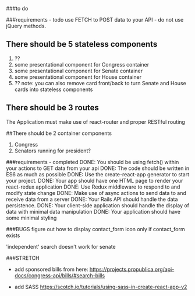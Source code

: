 ###to do

###requirements - todo
use FETCH to POST data to your API - do not use jQuery methods.

## There should be 5 stateless components
1. ??
2. some presentational component for Congress container
3. some presentational component for Senate container
4. some presentational component for House container
5. ??
note: you can also remove card front/back to turn Senate and House cards into stateless components

## There should be 3 routes
The Application must make use of react-router and proper RESTful routing

##There should be 2 container components
1. Congress
2. Senators running for president?






###requirements - completed
DONE: You should be using fetch() within your actions to GET data from your api
DONE: The code should be written in ES6 as much as possible
DONE: Use the create-react-app generator to start your project.
DONE: Your app should have one HTML page to render your react-redux application
DONE: Use Redux middleware to respond to and modify state change
DONE: Make use of async actions to send data to and receive data from a server
DONE: Your Rails API should handle the data persistence.
DONE: Your client-side application should handle the display of data with minimal data manipulation
DONE: Your application should have some minimal styling



###BUGS
figure out how to display contact_form icon only if contact_form exists

'independent' search doesn't work for senate


###STRETCH
* add sponsored bills from here:
https://projects.propublica.org/api-docs/congress-api/bills/#search-bills

* add SASS https://scotch.io/tutorials/using-sass-in-create-react-app-v2
